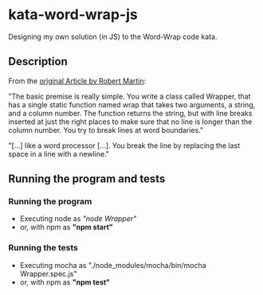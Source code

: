 # kata-word-wrap-js
Designing my own solution (in JS) to the Word-Wrap code kata.

## Description

From the [original Article by Robert Martin](http://thecleancoder.blogspot.com.es/2010/10/craftsman-62-dark-path.html):

"The basic premise is really simple.  You write a class called Wrapper, that has a single static function named wrap that takes two arguments, a string, and a column number.  The function returns the string, but with line breaks inserted at just the right places to make sure that no line is longer than the column number.  You try to break lines at word boundaries."

"[...] like a word processor [...].  You break the line by replacing the last space in a line with a newline."

## Running the program and tests

### Running the program
 * Executing node as *"node Wrapper"*
 * or, with npm as **"npm start"**

### Running the tests
 * Executing mocha as "./node_modules/mocha/bin/mocha Wrapper.spec.js"
 * or, with npm as **"npm test"**